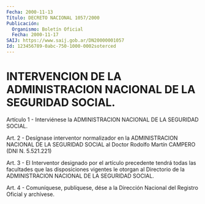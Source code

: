 ```yaml
---
Fecha: 2000-11-13
Título: DECRETO NACIONAL 1057/2000
Publicación:
  Organismo: Boletín Oficial
  Fecha: 2000-11-17
SAIJ: https://www.saij.gob.ar/DN20000001057
Id: 123456789-0abc-750-1000-0002soterced
---
```

# INTERVENCION DE LA ADMINISTRACION NACIONAL DE LA SEGURIDAD SOCIAL.

<a id="1"></a>
Artículo 1 - Interviénese la ADMINISTRACION NACIONAL DE LA SEGURIDAD SOCIAL.

<a id="2"></a>
Art. 2 -  Desígnase interventor normalizador en la ADMINISTRACION NACIONAL DE LA SEGURIDAD SOCIAL al Doctor Rodolfo Martín CAMPERO (DNI N. 5.521.221)

<a id="3"></a>
Art. 3 -  El Interventor designado por el artículo precedente tendrá todas las facultades que las disposiciones vigentes le otorgan al Directorio de la ADMINISTRACION NACIONAL DE LA SEGURIDAD SOCIAL.

<a id="4"></a>
Art. 4 -  Comuníquese, publíquese, dése a la Dirección Nacional del Registro Oficial y archívese.